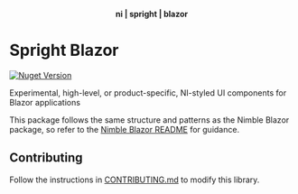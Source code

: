 <div align="center">
    <p><b>ni | spright | blazor</b></p>
</div>

# Spright Blazor

[![Nuget Version](https://img.shields.io/nuget/v/SprightBlazor.svg)](https://www.nuget.org/packages/SprightBlazor)

Experimental, high-level, or product-specific, NI-styled UI components for Blazor applications

This package follows the same structure and patterns as the Nimble Blazor package, so refer to the [Nimble Blazor README](/packages/nimble-blazor/README.md) for guidance.

## Contributing

Follow the instructions in [CONTRIBUTING.md](/packages/spright-blazor/CONTRIBUTING.md) to modify this library.